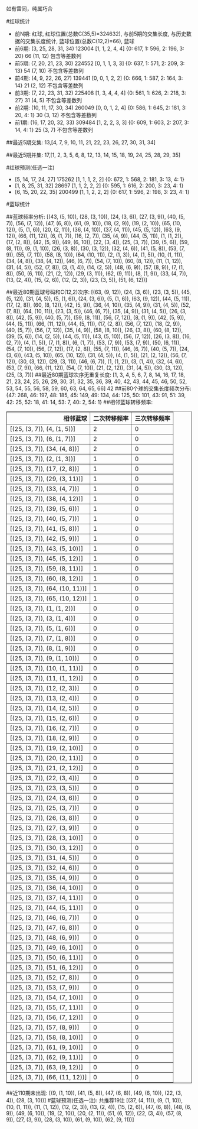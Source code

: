 <!-- 
.. title: 大乐透16114期(2016-09-28)数据分析报告
.. slug: dlott-16114-2016-09-28-report
.. date: 2016-09-29 08:00:00 UTC+08:00
.. tags: Lottery
.. link: 
.. description: 
.. type: text
-->

如有雷同，纯属巧合

<!-- TEASER_END-->

#红球统计

- 前N期: 红球, 红球位置(总数C(35,5)=324632), 与前5期的交集长度, 与历史数据的交集长度统计, 蓝球位置(总数C(12,2)=66), 蓝球
- 前6期: (3, 25, 28, 31, 34) 123004 [1, 1, 2, 4, 4] {0: 617, 1: 596, 2: 196, 3: 20} 66 (11, 12) 包含等差数列
- 前5期: (7, 20, 21, 23, 30) 224552 [0, 1, 1, 3, 3] {0: 637, 1: 571, 2: 209, 3: 13} 54 (7, 10) 不包含等差数列
- 前4期: (4, 9, 22, 26, 27) 139441 [0, 0, 1, 2, 2] {0: 666, 1: 587, 2: 164, 3: 14} 21 (2, 12) 不包含等差数列
- 前3期: (7, 22, 23, 31, 32) 225408 [1, 3, 4, 4, 4] {0: 561, 1: 626, 2: 218, 3: 27} 31 (4, 5) 不包含等差数列
- 前2期: (10, 11, 17, 30, 34) 260049 [0, 0, 1, 2, 4] {0: 586, 1: 645, 2: 181, 3: 20, 4: 1} 30 (3, 12) 不包含等差数列
- 前1期: (16, 17, 20, 32, 33) 309484 [1, 2, 2, 3, 3] {0: 609, 1: 603, 2: 207, 3: 14, 4: 1} 25 (3, 7) 不包含等差数列

##最近5期交集:
13,[4, 7, 9, 10, 11, 21, 22, 23, 26, 27, 30, 31, 34]

##最近5期并集:
17,[1, 2, 3, 5, 6, 8, 12, 13, 14, 15, 18, 19, 24, 25, 28, 29, 35]

#红球预测(任选一注)

- [5, 14, 17, 24, 27] 175262 [1, 1, 1, 2, 2] {0: 672, 1: 568, 2: 181, 3: 13, 4: 1}
- [1, 8, 25, 31, 32] 28697 [1, 1, 2, 2, 2] {0: 595, 1: 616, 2: 200, 3: 23, 4: 1}
- [6, 15, 20, 22, 35] 200499 [1, 1, 2, 2, 2] {0: 617, 1: 596, 2: 198, 3: 23, 4: 1}

#蓝球统计

##蓝球频率分析:
[(43, (5, 10)), (28, (3, 10)), (24, (3, 6)), (27, (3, 9)), (40, (5, 7)), (56, (7, 12)), (47, (6, 8)), (61, (9, 10)), (18, (2, 9)), (19, (2, 10)), (65, (10, 12)), (5, (1, 6)), (20, (2, 11)), (36, (4, 10)), (37, (4, 11)), (45, (5, 12)), (63, (9, 12)), (66, (11, 12)), (6, (1, 7)), (16, (2, 7)), (35, (4, 9)), (44, (5, 11)), (1, (1, 2)), (17, (2, 8)), (42, (5, 9)), (49, (6, 10)), (22, (3, 4)), (25, (3, 7)), (39, (5, 6)), (59, (8, 11)), (9, (1, 10)), (26, (3, 8)), (30, (3, 12)), (32, (4, 6)), (41, (5, 8)), (53, (7, 9)), (55, (7, 11)), (58, (8, 10)), (64, (10, 11)), (2, (1, 3)), (4, (1, 5)), (10, (1, 11)), (34, (4, 8)), (38, (4, 12)), (46, (6, 7)), (54, (7, 10)), (60, (8, 12)), (11, (1, 12)), (31, (4, 5)), (52, (7, 8)), (3, (1, 4)), (14, (2, 5)), (48, (6, 9)), (57, (8, 9)), (7, (1, 8)), (50, (6, 11)), (21, (2, 12)), (29, (3, 11)), (62, (9, 11)), (8, (1, 9)), (33, (4, 7)), (13, (2, 4)), (15, (2, 6)), (12, (2, 3)), (23, (3, 5)), (51, (6, 12))]

##最近80期蓝球号码和C(12,2)次序:
 [(63, (9, 12)), (24, (3, 6)), (23, (3, 5)), (45, (5, 12)), (31, (4, 5)), (5, (1, 6)), (24, (3, 6)), (5, (1, 6)), (63, (9, 12)), (44, (5, 11)), (17, (2, 8)), (60, (8, 12)), (42, (5, 9)), (36, (4, 10)), (35, (4, 9)), (31, (4, 5)), (52, (7, 8)), (64, (10, 11)), (23, (3, 5)), (46, (6, 7)), (35, (4, 9)), (31, (4, 5)), (26, (3, 8)), (42, (5, 9)), (40, (5, 7)), (59, (8, 11)), (56, (7, 12)), (8, (1, 9)), (42, (5, 9)), (44, (5, 11)), (66, (11, 12)), (44, (5, 11)), (17, (2, 8)), (56, (7, 12)), (18, (2, 9)), (40, (5, 7)), (56, (7, 12)), (35, (4, 9)), (58, (8, 10)), (26, (3, 8)), (60, (8, 12)), (39, (5, 6)), (14, (2, 5)), (44, (5, 11)), (43, (5, 10)), (56, (7, 12)), (26, (3, 8)), (16, (2, 7)), (4, (1, 5)), (7, (1, 8)), (6, (1, 7)), (53, (7, 9)), (53, (7, 9)), (50, (6, 11)), (54, (7, 10)), (56, (7, 12)), (17, (2, 8)), (55, (7, 11)), (46, (6, 7)), (40, (5, 7)), (24, (3, 6)), (43, (5, 10)), (65, (10, 12)), (31, (4, 5)), (4, (1, 5)), (21, (2, 12)), (56, (7, 12)), (30, (3, 12)), (29, (3, 11)), (46, (6, 7)), (1, (1, 2)), (3, (1, 4)), (32, (4, 6)), (53, (7, 9)), (66, (11, 12)), (54, (7, 10)), (21, (2, 12)), (31, (4, 5)), (30, (3, 12)), (25, (3, 7))]
##最近80期蓝球次序无重复长度:
 [1, 3, 4, 5, 6, 7, 8, 14, 16, 17, 18, 21, 23, 24, 25, 26, 29, 30, 31, 32, 35, 36, 39, 40, 42, 43, 44, 45, 46, 50, 52, 53, 54, 55, 56, 58, 59, 60, 63, 64, 65, 66] 42
##前80个球的交集长度频次分布:
{47: 268, 46: 197, 48: 185, 45: 149, 49: 134, 44: 125, 50: 101, 43: 91, 51: 39, 42: 25, 52: 18, 41: 14, 53: 7, 40: 2, 54: 1}
##相邻蓝球转移频率:
 <table border="1" class="table table-striped dataframe">
  <thead>
    <tr style="text-align: right;">
      <th>相邻蓝球</th>
      <th>二次转移频率</th>
      <th>三次转移频率</th>
    </tr>
  </thead>
  <tbody>
    <tr>
      <td>[(25, (3, 7)), (4, (1, 5))]</td>
      <td>2</td>
      <td>0</td>
    </tr>
    <tr>
      <td>[(25, (3, 7)), (6, (1, 7))]</td>
      <td>2</td>
      <td>0</td>
    </tr>
    <tr>
      <td>[(25, (3, 7)), (34, (4, 8))]</td>
      <td>2</td>
      <td>0</td>
    </tr>
    <tr>
      <td>[(25, (3, 7)), (2, (1, 3))]</td>
      <td>1</td>
      <td>0</td>
    </tr>
    <tr>
      <td>[(25, (3, 7)), (17, (2, 8))]</td>
      <td>1</td>
      <td>0</td>
    </tr>
    <tr>
      <td>[(25, (3, 7)), (29, (3, 11))]</td>
      <td>1</td>
      <td>0</td>
    </tr>
    <tr>
      <td>[(25, (3, 7)), (33, (4, 7))]</td>
      <td>1</td>
      <td>0</td>
    </tr>
    <tr>
      <td>[(25, (3, 7)), (38, (4, 12))]</td>
      <td>1</td>
      <td>0</td>
    </tr>
    <tr>
      <td>[(25, (3, 7)), (39, (5, 6))]</td>
      <td>1</td>
      <td>0</td>
    </tr>
    <tr>
      <td>[(25, (3, 7)), (40, (5, 7))]</td>
      <td>1</td>
      <td>0</td>
    </tr>
    <tr>
      <td>[(25, (3, 7)), (41, (5, 8))]</td>
      <td>1</td>
      <td>0</td>
    </tr>
    <tr>
      <td>[(25, (3, 7)), (42, (5, 9))]</td>
      <td>1</td>
      <td>0</td>
    </tr>
    <tr>
      <td>[(25, (3, 7)), (43, (5, 10))]</td>
      <td>1</td>
      <td>0</td>
    </tr>
    <tr>
      <td>[(25, (3, 7)), (45, (5, 12))]</td>
      <td>1</td>
      <td>0</td>
    </tr>
    <tr>
      <td>[(25, (3, 7)), (59, (8, 11))]</td>
      <td>1</td>
      <td>0</td>
    </tr>
    <tr>
      <td>[(25, (3, 7)), (60, (8, 12))]</td>
      <td>1</td>
      <td>0</td>
    </tr>
    <tr>
      <td>[(25, (3, 7)), (64, (10, 11))]</td>
      <td>1</td>
      <td>0</td>
    </tr>
    <tr>
      <td>[(25, (3, 7)), (65, (10, 12))]</td>
      <td>1</td>
      <td>0</td>
    </tr>
    <tr>
      <td>[(25, (3, 7)), (1, (1, 2))]</td>
      <td>0</td>
      <td>0</td>
    </tr>
    <tr>
      <td>[(25, (3, 7)), (3, (1, 4))]</td>
      <td>0</td>
      <td>0</td>
    </tr>
    <tr>
      <td>[(25, (3, 7)), (5, (1, 6))]</td>
      <td>0</td>
      <td>0</td>
    </tr>
    <tr>
      <td>[(25, (3, 7)), (7, (1, 8))]</td>
      <td>0</td>
      <td>0</td>
    </tr>
    <tr>
      <td>[(25, (3, 7)), (8, (1, 9))]</td>
      <td>0</td>
      <td>0</td>
    </tr>
    <tr>
      <td>[(25, (3, 7)), (9, (1, 10))]</td>
      <td>0</td>
      <td>0</td>
    </tr>
    <tr>
      <td>[(25, (3, 7)), (10, (1, 11))]</td>
      <td>0</td>
      <td>0</td>
    </tr>
    <tr>
      <td>[(25, (3, 7)), (11, (1, 12))]</td>
      <td>0</td>
      <td>0</td>
    </tr>
    <tr>
      <td>[(25, (3, 7)), (12, (2, 3))]</td>
      <td>0</td>
      <td>0</td>
    </tr>
    <tr>
      <td>[(25, (3, 7)), (13, (2, 4))]</td>
      <td>0</td>
      <td>0</td>
    </tr>
    <tr>
      <td>[(25, (3, 7)), (14, (2, 5))]</td>
      <td>0</td>
      <td>0</td>
    </tr>
    <tr>
      <td>[(25, (3, 7)), (15, (2, 6))]</td>
      <td>0</td>
      <td>0</td>
    </tr>
    <tr>
      <td>[(25, (3, 7)), (16, (2, 7))]</td>
      <td>0</td>
      <td>0</td>
    </tr>
    <tr>
      <td>[(25, (3, 7)), (18, (2, 9))]</td>
      <td>0</td>
      <td>0</td>
    </tr>
    <tr>
      <td>[(25, (3, 7)), (19, (2, 10))]</td>
      <td>0</td>
      <td>0</td>
    </tr>
    <tr>
      <td>[(25, (3, 7)), (20, (2, 11))]</td>
      <td>0</td>
      <td>0</td>
    </tr>
    <tr>
      <td>[(25, (3, 7)), (21, (2, 12))]</td>
      <td>0</td>
      <td>0</td>
    </tr>
    <tr>
      <td>[(25, (3, 7)), (22, (3, 4))]</td>
      <td>0</td>
      <td>0</td>
    </tr>
    <tr>
      <td>[(25, (3, 7)), (23, (3, 5))]</td>
      <td>0</td>
      <td>0</td>
    </tr>
    <tr>
      <td>[(25, (3, 7)), (24, (3, 6))]</td>
      <td>0</td>
      <td>0</td>
    </tr>
    <tr>
      <td>[(25, (3, 7)), (25, (3, 7))]</td>
      <td>0</td>
      <td>0</td>
    </tr>
    <tr>
      <td>[(25, (3, 7)), (26, (3, 8))]</td>
      <td>0</td>
      <td>0</td>
    </tr>
    <tr>
      <td>[(25, (3, 7)), (27, (3, 9))]</td>
      <td>0</td>
      <td>0</td>
    </tr>
    <tr>
      <td>[(25, (3, 7)), (28, (3, 10))]</td>
      <td>0</td>
      <td>0</td>
    </tr>
    <tr>
      <td>[(25, (3, 7)), (30, (3, 12))]</td>
      <td>0</td>
      <td>0</td>
    </tr>
    <tr>
      <td>[(25, (3, 7)), (31, (4, 5))]</td>
      <td>0</td>
      <td>0</td>
    </tr>
    <tr>
      <td>[(25, (3, 7)), (32, (4, 6))]</td>
      <td>0</td>
      <td>0</td>
    </tr>
    <tr>
      <td>[(25, (3, 7)), (35, (4, 9))]</td>
      <td>0</td>
      <td>0</td>
    </tr>
    <tr>
      <td>[(25, (3, 7)), (36, (4, 10))]</td>
      <td>0</td>
      <td>0</td>
    </tr>
    <tr>
      <td>[(25, (3, 7)), (37, (4, 11))]</td>
      <td>0</td>
      <td>0</td>
    </tr>
    <tr>
      <td>[(25, (3, 7)), (44, (5, 11))]</td>
      <td>0</td>
      <td>0</td>
    </tr>
    <tr>
      <td>[(25, (3, 7)), (46, (6, 7))]</td>
      <td>0</td>
      <td>0</td>
    </tr>
    <tr>
      <td>[(25, (3, 7)), (47, (6, 8))]</td>
      <td>0</td>
      <td>0</td>
    </tr>
    <tr>
      <td>[(25, (3, 7)), (48, (6, 9))]</td>
      <td>0</td>
      <td>0</td>
    </tr>
    <tr>
      <td>[(25, (3, 7)), (49, (6, 10))]</td>
      <td>0</td>
      <td>0</td>
    </tr>
    <tr>
      <td>[(25, (3, 7)), (50, (6, 11))]</td>
      <td>0</td>
      <td>0</td>
    </tr>
    <tr>
      <td>[(25, (3, 7)), (51, (6, 12))]</td>
      <td>0</td>
      <td>0</td>
    </tr>
    <tr>
      <td>[(25, (3, 7)), (52, (7, 8))]</td>
      <td>0</td>
      <td>0</td>
    </tr>
    <tr>
      <td>[(25, (3, 7)), (53, (7, 9))]</td>
      <td>0</td>
      <td>0</td>
    </tr>
    <tr>
      <td>[(25, (3, 7)), (54, (7, 10))]</td>
      <td>0</td>
      <td>0</td>
    </tr>
    <tr>
      <td>[(25, (3, 7)), (55, (7, 11))]</td>
      <td>0</td>
      <td>0</td>
    </tr>
    <tr>
      <td>[(25, (3, 7)), (56, (7, 12))]</td>
      <td>0</td>
      <td>0</td>
    </tr>
    <tr>
      <td>[(25, (3, 7)), (57, (8, 9))]</td>
      <td>0</td>
      <td>0</td>
    </tr>
    <tr>
      <td>[(25, (3, 7)), (58, (8, 10))]</td>
      <td>0</td>
      <td>0</td>
    </tr>
    <tr>
      <td>[(25, (3, 7)), (61, (9, 10))]</td>
      <td>0</td>
      <td>0</td>
    </tr>
    <tr>
      <td>[(25, (3, 7)), (62, (9, 11))]</td>
      <td>0</td>
      <td>0</td>
    </tr>
    <tr>
      <td>[(25, (3, 7)), (63, (9, 12))]</td>
      <td>0</td>
      <td>0</td>
    </tr>
    <tr>
      <td>[(25, (3, 7)), (66, (11, 12))]</td>
      <td>0</td>
      <td>0</td>
    </tr>
  </tbody>
</table>
##近110期未出现:
 [(9, (1, 10)), (41, (5, 8)), (47, (6, 8)), (49, (6, 10)), (22, (3, 4)), (28, (3, 10))]
#蓝球预测(任选一注):
共推荐19注
 [(37, (4, 11)), (9, (1, 10)), (10, (1, 11)), (11, (1, 12)), (12, (2, 3)), (13, (2, 4)), (15, (2, 6)), (47, (6, 8)), (48, (6, 9)), (49, (6, 10)), (19, (2, 10)), (20, (2, 11)), (51, (6, 12)), (22, (3, 4)), (57, (8, 9)), (27, (3, 9)), (28, (3, 10)), (61, (9, 10)), (62, (9, 11))]

